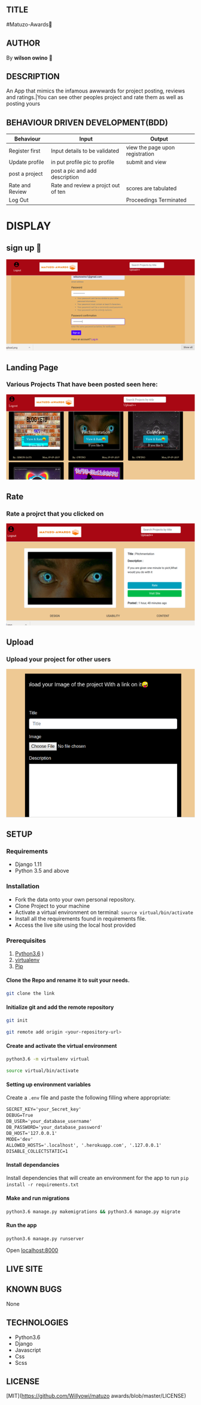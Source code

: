 ## TITLE 
#Matuzo-Awards:gift_heart:

## AUTHOR
By **wilson owino** :100:

## DESCRIPTION
An App that mimics the infamous awwwards for project posting, reviews and ratings.|You can see other peoples project and rate them as well as posting yours


## BEHAVIOUR DRIVEN DEVELOPMENT(BDD)

| Behaviour | Input                     | Output                    |
| --------- | ------------------------- | ------------------------- |
| Register first | Input details to be validated | view the page upon registration |
| Update profile | in put profile pic to profile |  submit and view |
| post a project | post a pic and add description | 
| Rate and Review | Rate and review a projct out of ten |  scores are tabulated |
| Log Out |   | Proceedings Terminated |


# DISPLAY

## sign up :book:
![screenshot](/static/photos/registration.png)
## Landing Page 
### Various Projects That have been posted seen here:
![screenshot](/static/photos/land.png)
## Rate 
### Rate a projrct that you clicked on
![screenshot](/static/photos/rate.png)

## Upload 
### Upload your project for  other users
![screenshot](/static/photos/upload.png)





## SETUP
### Requirements
* Django 1.11
* Python 3.5 and above 
### Installation
* Fork the data onto your own personal repository.
* Clone Project to your machine
* Activate a virtual environment on terminal: `source virtual/bin/activate`
* Install all the requirements found in requirements file.
* Access the live site using the local host provided

### Prerequisites
1. [Python3.6](https://www.python.org/downloads/)
)
2. [virtualenv](https://virtualenv.pypa.io/en/stable/installation/)
3. [Pip](https://pip.pypa.io/en/stable/installing/)
#### Clone the Repo and rename it to suit your needs.
```bash
git clone the link
```
#### Initialize git and add the remote repository
```bash
git init
```
```bash
git remote add origin <your-repository-url>
```

#### Create and activate the virtual environment
```bash
python3.6 -m virtualenv virtual
```

```bash
source virtual/bin/activate
```

#### Setting up environment variables
Create a `.env` file and paste the following filling where appropriate:
```
SECRET_KEY='your_Secret_key'
DEBUG=True
DB_USER='your_database_username'
DB_PASSWORD='your_database_password'
DB_HOST='127.0.0.1'
MODE='dev' 
ALLOWED_HOSTS='.localhost', '.herokuapp.com', '.127.0.0.1'
DISABLE_COLLECTSTATIC=1
```

#### Install dependancies
Install dependencies that will create an environment for the app to run
`pip install -r requirements.txt`

#### Make and run migrations
```bash
python3.6 manage.py makemigrations && python3.6 manage.py migrate
```

#### Run the app
```bash
python3.6 manage.py runserver
```
Open [localhost:8000](http://127.0.0.1:8000/)


## LIVE SITE
## KNOWN BUGS
None

## TECHNOLOGIES
* Python3.6
* Django
* Javascript
* Css
* Scss

## LICENSE
[MIT](https://github.com/Willyowi/matuzo awards/blob/master/LICENSE)